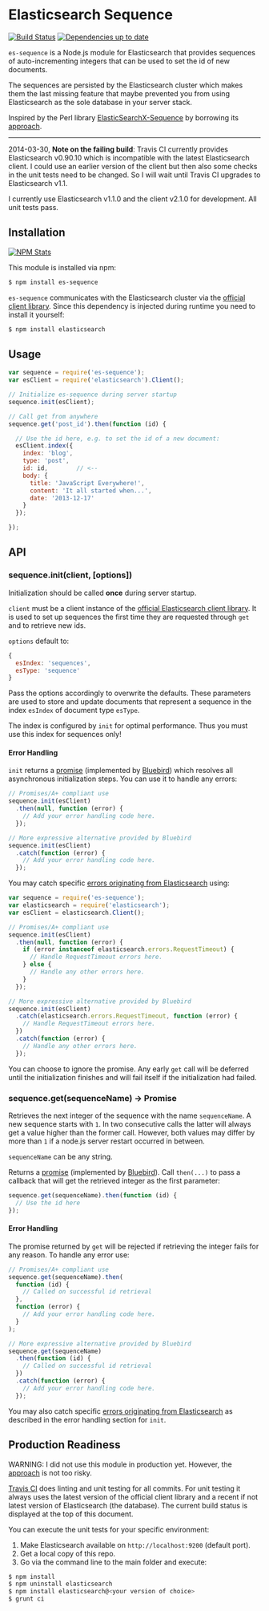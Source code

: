 # Elasticsearch Sequence

[![Build Status](https://travis-ci.org/analog-nico/es-sequence.svg?branch=master)](https://travis-ci.org/analog-nico/es-sequence) [![Dependencies up to date](https://david-dm.org/analog-nico/es-sequence.png)](https://david-dm.org/analog-nico/es-sequence)

`es-sequence` is a Node.js module for Elasticsearch that provides sequences of auto-incrementing integers that can be used to set the id of new documents.

The sequences are persisted by the Elasticsearch cluster which makes them the last missing feature that maybe prevented you from using Elasticsearch as the sole database in your server stack.

Inspired by the Perl library [ElasticSearchX-Sequence](https://github.com/clintongormley/ElasticSearchX-Sequence) by borrowing its [approach](http://blogs.perl.org/users/clinton_gormley/2011/10/elasticsearchsequence---a-blazing-fast-ticket-server.html).

---

2014-03-30, **Note on the failing build**: Travis CI currently provides Elasticsearch v0.90.10 which is incompatible with the latest Elasticsearch client. I could use an earlier version of the client but then also some checks in the unit tests need to be changed. So I will wait until Travis CI upgrades to Elasticsearch v1.1.

I currently use Elasticsearch v1.1.0 and the client v2.1.0 for development. All unit tests pass.

## Installation

[![NPM Stats](https://nodei.co/npm/es-sequence.png?downloads=true)](https://npmjs.org/package/es-sequence)

This module is installed via npm:

``` bash
$ npm install es-sequence
```

`es-sequence` communicates with the Elasticsearch cluster via the [official client library](https://github.com/elasticsearch/elasticsearch-js). Since this dependency is injected during runtime you need to install it yourself:

``` bash
$ npm install elasticsearch
```

## Usage

``` js
var sequence = require('es-sequence');
var esClient = require('elasticsearch').Client();

// Initialize es-sequence during server startup
sequence.init(esClient);

// Call get from anywhere
sequence.get('post_id').then(function (id) {

  // Use the id here, e.g. to set the id of a new document:
  esClient.index({
    index: 'blog',
    type: 'post',
    id: id,        // <--
    body: {
      title: 'JavaScript Everywhere!',
      content: 'It all started when...',
      date: '2013-12-17'
    }
  });

});
```

## API

### sequence.init(client, [options])

Initialization should be called **once** during server startup.

`client` must be a client instance of the [official Elasticsearch client library](https://github.com/elasticsearch/elasticsearch-js). It is used to set up sequences the first time they are requested through `get` and to retrieve new ids.

`options` default to:
``` js
{
  esIndex: 'sequences',
  esType: 'sequence'
}
```

Pass the options accordingly to overwrite the defaults. These parameters are used to store and update documents that represent a sequence in the index `esIndex` of document type `esType`.

The index is configured by `init` for optimal performance. Thus you must use this index for sequences only!

#### Error Handling

`init` returns a [promise](http://promisesaplus.com) (implemented by [Bluebird](https://github.com/petkaantonov/bluebird)) which resolves all asynchronous initialization steps. You can use it to handle any errors:
``` js
// Promises/A+ compliant use
sequence.init(esClient)
  .then(null, function (error) {
    // Add your error handling code here.
  });

// More expressive alternative provided by Bluebird
sequence.init(esClient)
  .catch(function (error) {
    // Add your error handling code here.
  });
```

You may catch specific [errors originating from Elasticsearch](http://www.elasticsearch.org/guide/en/elasticsearch/client/javascript-api/current/errors.html) using:
``` js
var sequence = require('es-sequence');
var elasticsearch = require('elasticsearch');
var esClient = elasticsearch.Client();

// Promises/A+ compliant use
sequence.init(esClient)
  .then(null, function (error) {
    if (error instanceof elasticsearch.errors.RequestTimeout) {
      // Handle RequestTimeout errors here.
    } else {
      // Handle any other errors here.
    }
  });

// More expressive alternative provided by Bluebird
sequence.init(esClient)
  .catch(elasticsearch.errors.RequestTimeout, function (error) {
    // Handle RequestTimeout errors here.
  })
  .catch(function (error) {
    // Handle any other errors here.
  });
```

You can choose to ignore the promise. Any early `get` call will be deferred until the initialization finishes and will fail itself if the initialization had failed.

### sequence.get(sequenceName) -> Promise

Retrieves the next integer of the sequence with the name `sequenceName`. A new sequence starts with `1`. In two consecutive calls the latter will always get a value higher than the former call. However, both values may differ by more than `1` if a node.js server restart occurred in between.

`sequenceName` can be any string.

Returns a [promise](http://promisesaplus.com) (implemented by [Bluebird](https://github.com/petkaantonov/bluebird)). Call `then(...)` to pass a callback that will get the retrieved integer as the first parameter:
``` js
sequence.get(sequenceName).then(function (id) {
  // Use the id here
});
```

#### Error Handling

The promise returned by `get` will be rejected if retrieving the integer fails for any reason. To handle any error use:
```js
// Promises/A+ compliant use
sequence.get(sequenceName).then(
  function (id) {
    // Called on successful id retrieval
  },
  function (error) {
    // Add your error handling code here.
  }
);

// More expressive alternative provided by Bluebird
sequence.get(sequenceName)
  .then(function (id) {
    // Called on successful id retrieval
  })
  .catch(function (error) {
    // Add your error handling code here.
  });
```

You may also catch specific [errors originating from Elasticsearch](http://www.elasticsearch.org/guide/en/elasticsearch/client/javascript-api/current/errors.html) as described in the error handling section for `init`.

## Production Readiness

WARNING: I did not use this module in production yet. However, the [approach](http://blogs.perl.org/users/clinton_gormley/2011/10/elasticsearchsequence---a-blazing-fast-ticket-server.html) is not too risky.

[Travis CI](https://travis-ci.org/analog-nico/es-sequence) does linting and unit testing for all commits. For unit testing it always uses the latest version of the official client library and a recent if not latest version of Elasticsearch (the database). The current build status is displayed at the top of this document.

You can execute the unit tests for your specific environment:
  1. Make Elasticsearch available on `http://localhost:9200` (default port).
  2. Get a local copy of this repo.
  3. Go via the command line to the main folder and execute:

``` bash
$ npm install
$ npm uninstall elasticsearch
$ npm install elasticsearch@<your version of choice>
$ grunt ci
```
